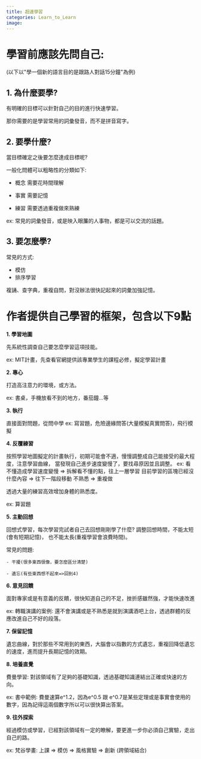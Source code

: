 ```yaml
---
title: 超速學習
categories: Learn_to_Learn
image: 
---
```



# 學習前應該先問自己: 

(以下以"學一個新的語言目的是跟路人對話15分鐘"為例)

## 1. 為什麼要學?

有明確的目標可以針對自己的目的進行快速學習。

那你需要的是學習常用的詞彙發音，而不是拼音寫字。


## 2. 要學什麼?

當目標確定之後要怎麼達成目標呢?

一般化問體可以粗略性的分類如下: 

- 概念
需要花時間理解

- 事實
需要記憶

- 練習
需要透過重複做來熟練


ex: 常見的詞彙發音，或是映入眼簾的人事物，都是可以交流的話題。


## 3. 要怎麼學?

常見的方式:

- 模仿
- 排序學習

複誦、查字典，重複自問，對沒辦法很快記起來的詞彙加強記憶。


# 作者提供自己學習的框架，包含以下9點


**1. 學習地圖**

先系統性調查自己要怎麼學習這項技能。

ex: MIT計畫，先查看官網提供該專業學生的課程必修，擬定學習計畫

**2. 專心**

打造高注意力的環境，或方法。

ex: 書桌，手機放看不到的地方，番茄鐘...等

**3. 執行**

直接面對問題，從問中學 
ex: 寫習題，危險邊緣問答(大量模擬真實問答)，飛行模擬


**4. 反覆練習**

按照學習地圖擬定的計畫執行，初期可能會不適，慢慢調整成自己能接受的最大程度，注意學習曲線，
當發現自己進步速度變慢了，要找尋原因並且調整。
ex: 
看不懂造成學習速度變慢 => 拆解看不懂的點，往上一層學習
目前學習的區塊已經沒什麼內容 => 往下一階段移動
不熟悉 => 重複做




透過大量的練習高效增加身體的熟悉度。

ex: 算習題

**5. 主動回想**

回想式學習，每次學習完試者自己去回想剛剛學了什麼? 調整回想時間，不能太短(會有短期記憶)，
也不能太長(重複學習會浪費時間)。

常見的問題: 
	
 	- 干擾(很多東西很像，要怎麼區分清楚)
  
	- 遺忘(有些東西想不起來=>回到4)

**6. 意見回饋**

面對專家或是有意義的反饋，很快知道自己的不足，挫折感雖然強，才能快速改進

ex: 轉職演講的案例: 還不會演講或是不熟悉是就到演講酒吧上台，透過群體的反應改進自己不好的段落。


**7. 保留記憶**

遺忘曲線，對於那些不常用到的東西，大腦會以指數的方式遺忘，重複回降低遺忘的速度，進而提升長期記憶的效期。


**8. 培養直覺**

費曼學習: 對該領域有了足夠的基礎知識，透過基礎知識連結出正確或快速的方向。

ex: 書中範例: 費曼速算e^1.2，因為e^0.5 跟 e^0.7是某些定理或是事實會使用的數字，因為記得這兩個數字所以可以很快算出答案。


**9. 往外探索**

經過模仿或學習，已經對該領域有一定的瞭解，要更進一步你必須自己實驗，走出自己的路。

ex: 梵谷學畫: 上課 => 模仿 => 風格實驗 => 創新 (跨領域結合)


